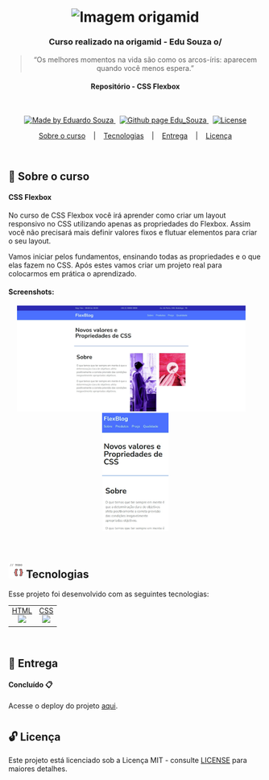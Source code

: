 <h1 align="center">
  <img align="center" alt="Imagem origamid" src="https://www.origamid.com/projetos/og-origamid.png" width="400px" />
</h1>

<h3 align="center">
  Curso realizado na origamid - Edu Souza o/
</h3>

<blockquote align="center">“Os melhores momentos na vida são como os arcos-íris: aparecem quando você menos espera.”</blockquote>

<h4 align="center">
  Repositório - CSS Flexbox
</h4>

<br/>

<p align="center">
  <a href="https://github.com/EduSouza-programmer"    target="_blank">
    <img alt="Made by Eduardo Souza" src="https://img.shields.io/badge/made%20by-Edu%20Souza-%23F8952D">
  </a>&nbsp;
  <a href="https://edusouza-programmer.github.io/" target="_blank">
    <img alt="Github page Edu_Souza " src="https://img.shields.io/badge/Github%20page-Edu_Souza-orange">
  </a>&nbsp;
  <a href="LICENSE" >
    <img alt="License" src="https://img.shields.io/badge/license-MIT-%23F8952D">
  </a>
</p>

<p align="center">
  <a href="#rocket-Sobre-o-curso">Sobre o curso</a>&nbsp; &nbsp; |&nbsp; &nbsp; 
  <a href="#-Tecnologias">Tecnologias</a>&nbsp; &nbsp; |&nbsp; &nbsp; 
  <a href="#postbox-Entrega">Entrega</a>&nbsp; &nbsp; |&nbsp; &nbsp; 
  <a href="#unlock-Licença">Licença</a>
</p>

<br/>

## :rocket: Sobre o curso

#### CSS Flexbox

No curso de CSS Flexbox você irá aprender como criar um layout responsivo no CSS utilizando apenas as propriedades do Flexbox. Assim você não precisará mais definir valores fixos e flutuar elementos para criar o seu layout.

Vamos iniciar pelos fundamentos, ensinando todas as propriedades e o que elas fazem no CSS. Após estes vamos criar um projeto real para colocarmos em prática o aprendizado.

#### Screenshots:

<p align=center >
  <img height="210px"  src="./img/home_desktop.png"> &nbsp; &nbsp; 
  <img height="235px" src="./img/mobile.png">
</p>

<br/>

## <img height="30" src="https://raw.githubusercontent.com/EduSouza-programmer/EduSouza-programmer/main/assets/stubparrot.gif"> Tecnologias

Esse projeto foi desenvolvido com as seguintes tecnologias:

<table >
  <tr>
    <td align=center><a href="https://developer.mozilla.org/pt-BR/docs/Web/HTML"><div>HTML</div><img src="https://img.icons8.com/color/96/000000/html-5--v1.png" height="40px" /></a></td>
      <td align=center><a href="https://developer.mozilla.org/pt-BR/docs/Web/CSS"><div>CSS</div><img src="https://img.icons8.com/color/96/000000/css3.png" height="40px" /></a> </td>
  </tr>
</table>

<br/>

## :postbox: Entrega

#### Concluído :clipboard:

Acesse o deploy do projeto [aqui](https://edusouza-programmer.github.io/css_flexbox-origamid/).

# 
## :unlock: Licença

Este projeto está licenciado sob a Licença MIT - consulte [LICENSE](https://opensource.org/licenses/MIT) para maiores detalhes.
